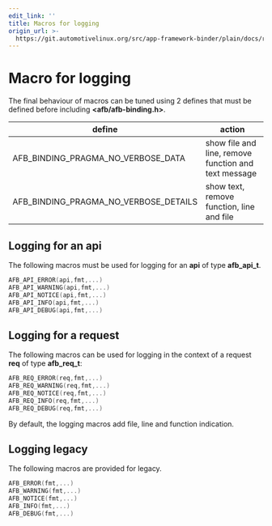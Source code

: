 ```yaml
---
edit_link: ''
title: Macros for logging
origin_url: >-
  https://git.automotivelinux.org/src/app-framework-binder/plain/docs/reference-v3/macro-log.md?h=flounder
---
```


<!-- WARNING: This file is generated by fetch_docs.js using /home/boron/Documents/AGL/docs-webtemplate/site/_data/tocs/apis_services/flounder/flounder-app-framework-binder-developer-guides-api-services-book.yml -->

Macro for logging
=================

The final behaviour of macros can be tuned using 2 defines that must be defined
before including **<afb/afb-binding.h>**.

| define                                | action
|---------------------------------------|--------------------
| AFB_BINDING_PRAGMA_NO_VERBOSE_DATA    | show file and line, remove function and text message
| AFB_BINDING_PRAGMA_NO_VERBOSE_DETAILS | show text, remove function, line and file

## Logging for an api

The following macros must be used for logging for an **api** of type
**afb_api_t**.

```C
AFB_API_ERROR(api,fmt,...)
AFB_API_WARNING(api,fmt,...)
AFB_API_NOTICE(api,fmt,...)
AFB_API_INFO(api,fmt,...)
AFB_API_DEBUG(api,fmt,...)
```

## Logging for a request


The following macros can be used for logging in the context
of a request **req** of type **afb_req_t**:

```C
AFB_REQ_ERROR(req,fmt,...)
AFB_REQ_WARNING(req,fmt,...)
AFB_REQ_NOTICE(req,fmt,...)
AFB_REQ_INFO(req,fmt,...)
AFB_REQ_DEBUG(req,fmt,...)
```

By default, the logging macros add file, line and function
indication.

## Logging legacy

The following macros are provided for legacy.

```C
AFB_ERROR(fmt,...)
AFB_WARNING(fmt,...)
AFB_NOTICE(fmt,...)
AFB_INFO(fmt,...)
AFB_DEBUG(fmt,...)
```

